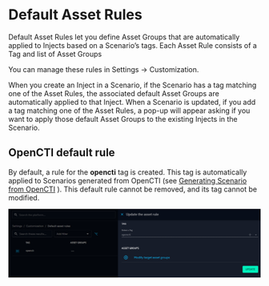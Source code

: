 # Default Asset Rules 

Default Asset Rules let you define Asset Groups that are automatically applied to Injects based on a Scenario’s tags. Each Asset Rule consists of a Tag and list of Asset Groups

You can manage these rules in Settings → Customization.

When you create an Inject in a Scenario, if the Scenario has a tag matching one of the Asset Rules, the associated default Asset Groups are automatically applied to that Inject. When a Scenario is updated, if you add a tag matching one of the Asset Rules, a pop-up will appear asking if you want to apply those default Asset Groups to the existing Injects in the Scenario.

## OpenCTI default rule
By default, a rule for the **opencti** tag is created. This tag is automatically applied to Scenarios generated from OpenCTI (see [Generating Scenario from OpenCTI](./scenario/opencti_scenario.md) ). This default rule cannot be removed, and its tag cannot be modified.

![Asset Rules](./assets/asset_rules.png)

